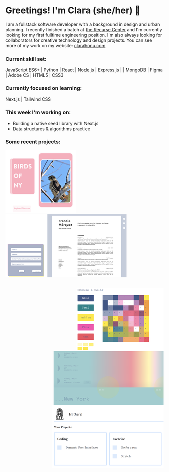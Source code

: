 # Greetings! I'm Clara (she/her) 🌱 

I am a fullstack software developer with a background in design and urban planning. I recently finished a batch at [the Recurse Center](https://www.recurse.com/about) and I'm currently looking for my first fulltime engineering position. I'm also always looking for collaborators for creative technology and design projects. You can see more of my work on my website: <a href ="https://clarahonu.com">clarahonu.com</a>

### Current skill set:
JavaScript ES6+ | Python | React | Node.js | Express.js | | MongoDB | Figma | Adobe CS |  HTML5 | CSS3 

### Currently focused on learning:
Next.js | Tailwind CSS

### This week I'm working on:
- Building a native seed library with Next.js
- Data structures & algorithms practice

### Some recent projects:
<a href="https://github.com/xewar/memoryCard">
<img src="https://github.com/xewar/projectThumbnails/blob/78a671e8a9e1d9f81eadb9d65aa2c61897d97d00/birdsOfNY2.png" height="200" alt="Birds of NY"></a>
<a href="https://github.com/xewar/cv-builder">
<img src="https://github.com/xewar/projectThumbnails/blob/7748307293ac9c726d2cdf4a89ba3f5cc829b40b/cvBuilder2.png" height="200" alt="CV Builder"></a>
  <br></br>
  
  <a href="https://github.com/xewar/etch-a-sketch/"><img align="right" src="https://github.com/xewar/projectThumbnails/blob/eac75ed24fa52f136b1d08ab36099e5fe7bbb612/etchASketch.png" height="200"></a><a href="https://github.com/xewar/weatherApp">  <img align="right" alt="Weather App" src="https://github.com/xewar/weatherApp/blob/623bbc1633a844fbcaa61767a4629da7046055f0/src/projectThumbnail.png" width="350"></a>
<br></br>

<a href="https://github.com/xewar/to-do-list/">
<img align="right" src="https://github.com/xewar/projectThumbnails/blob/56f419dd9d1148b3ac97cc690b6df82e6c90136e/todoList.png" height="200"></a>

